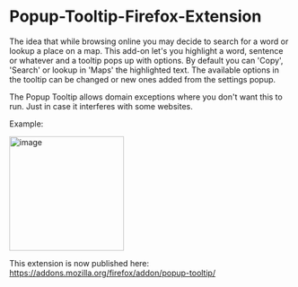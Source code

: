 # Popup-Tooltip-Firefox-Extension

The idea that while browsing online you may decide to search for a word or lookup a place on a map. This add-on let's you highlight a word, sentence or whatever and a tooltip pops up with options. By default you can 'Copy', 'Search' or lookup in 'Maps' the highlighted text. The available options in the tooltip can be changed or new ones added from the settings popup.

The Popup Tooltip allows domain exceptions where you don't want this to run. Just in case it interferes with some websites.

Example:

<img width="204" alt="image" src="https://user-images.githubusercontent.com/13355897/147902456-3b3de21c-692b-4171-bf29-04540b7d251c.png">

This extension is now published here: https://addons.mozilla.org/firefox/addon/popup-tooltip/
